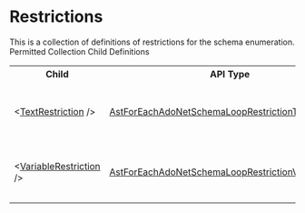 # Restrictions

<div class="LanguageSummary"><div class ="SummaryItem">This is a collection of definitions of restrictions for the schema enumeration.</div></div><div class="SchemaBindingGroup"><div class="SchemaBindingGroupHeader">Permitted Collection Child Definitions</div><table id="SchemaBindingList" class="SchemaBindingList"><tbody><tr><th class="SchemaBindingNameColumnHeader">Child</th><th class="SchemaBindingTypeColumnHeader">API Type</th><th class="SchemaBindingSummaryColumnHeader">Description</th></tr><tr class="cd0"><td class="SchemaBindingName"><span class="punc">&lt;</span><a href=Varigence.Languages.Biml.Task.AstForEachAdoNetSchemaLoopRestrictionTextNode.html">TextRestriction</a><span class="punc"> /&gt;</span></td><td class="SchemaBindingType"><a href="../api-reference/Varigence.Languages.Biml.Task.AstForEachAdoNetSchemaLoopRestrictionTextNode.html">AstForEachAdoNetSchemaLoopRestrictionTextNode</a></td><td class="SchemaBindingSummary">The AstForEachAdoNetSchemaLoopRestrictionTextNode type corresponds directly to a text schema loop restriction in a SQL Server Integration Services ADO.NET Schema Loop Container task.</td></tr><tr class="cd1"><td class="SchemaBindingName"><span class="punc">&lt;</span><a href=Varigence.Languages.Biml.Task.AstForEachAdoNetSchemaLoopRestrictionVariableNode.html">VariableRestriction</a><span class="punc"> /&gt;</span></td><td class="SchemaBindingType"><a href="../api-reference/Varigence.Languages.Biml.Task.AstForEachAdoNetSchemaLoopRestrictionVariableNode.html">AstForEachAdoNetSchemaLoopRestrictionVariableNode</a></td><td class="SchemaBindingSummary">The AstForEachAdoNetSchemaLoopRestrictionVariableNode type corresponds directly to a variable schema loop restriction in a SQL Server Integration Services ADO.NET Schema Loop Container task.</td></tr></tbody></table></div>